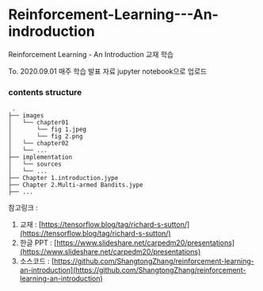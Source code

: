 # Reinforcement-Learning---An-indroduction
Reinforcement Learning - An Introduction 교재 학습

To. 2020.09.01
매주 학습 발표 자료 jupyter notebook으로 업로드


### contents structure
```
 .
├── images
│   └── chapter01
│       └── fig 1.jpeg
│       └── fig 2.png
│   └── chapter02
│   └── ...
├── implementation
│   └── sources
│   └── ...
├── Chapter 1.introduction.jype
├── Chapter 2.Multi-armed Bandits.jype
├── ...

```

참고링크 : 
1. 교재 : [https://tensorflow.blog/tag/richard-s-sutton/](https://tensorflow.blog/tag/richard-s-sutton/)
2. 한글 PPT : [https://www.slideshare.net/carpedm20/presentations](https://www.slideshare.net/carpedm20/presentations)
3. 소스코드 : [https://github.com/ShangtongZhang/reinforcement-learning-an-introduction](https://github.com/ShangtongZhang/reinforcement-learning-an-introduction)
